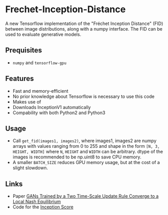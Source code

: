 # Frechet-Inception-Distance
A new Tensorflow implementation of the "Fréchet Inception Distance" (FID) between image distributions, along with a numpy interface. The FID can be used to evaluate generative models.
## Prequisites
- `numpy` and `tensorflow-gpu`

## Features
- Fast and memory-efficient
- No prior knowledge about Tensorflow is necessary to use this code
- Makes use of 
- Downloads InceptionV1 automatically
- Compability with both Python2 and Python3

## Usage
- Call `get_fid(images1, images2)`, where images1, images2 are numpy arrays with values ranging from 0 to 255 and shape in the form `[N, 3, HEIGHT, WIDTH]` where `N`, `HEIGHT` and `WIDTH` can be arbitrary. dtype of the images is recommended to be np.uint8 to save CPU memory.
- A smaller `BATCH_SIZE` reduces GPU memory usage, but at the cost of a slight slowdown.

## Links

- Paper [GANs Trained by a Two Time-Scale Update Rule Converge to a Local Nash Equilibrium ](https://arxiv.org/abs/1706.08500)
- Code for the [Inception Score](https://github.com/tsc2017/Inception-Score)
